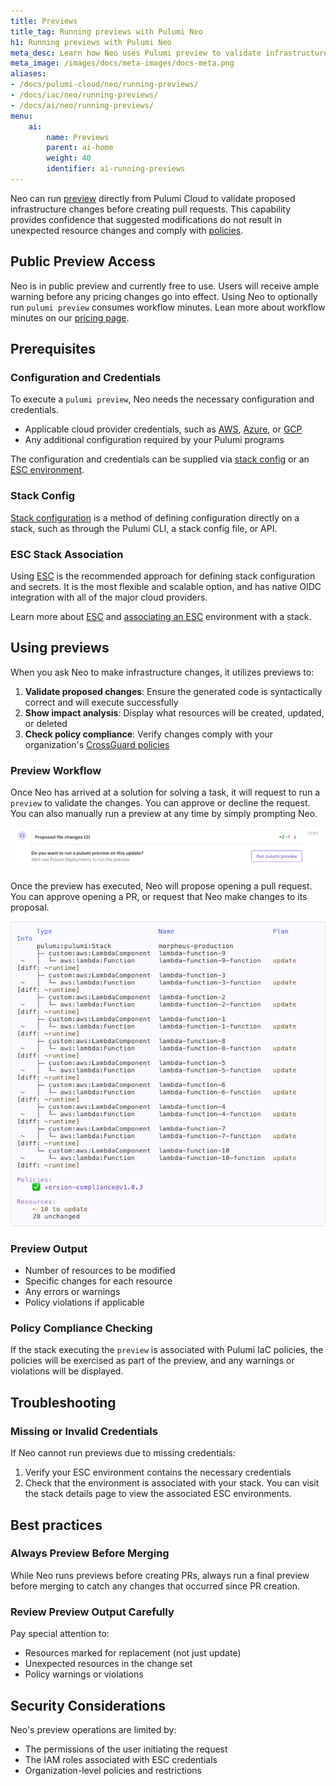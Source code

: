 ```yaml
---
title: Previews
title_tag: Running previews with Pulumi Neo
h1: Running previews with Pulumi Neo
meta_desc: Learn how Neo uses Pulumi preview to validate infrastructure changes before creating pull requests.
meta_image: /images/docs/meta-images/docs-meta.png
aliases:
- /docs/pulumi-cloud/neo/running-previews/
- /docs/iac/neo/running-previews/
- /docs/ai/neo/running-previews/
menu:
    ai:
        name: Previews
        parent: ai-home
        weight: 40
        identifier: ai-running-previews
---
```


Neo can run [preview](/docs/iac/cli/commands/pulumi_preview/) directly from Pulumi Cloud to validate proposed infrastructure changes before creating pull requests. This capability provides confidence that suggested modifications do not result in unexpected resource changes and comply with [policies](/docs/iac/crossguard/).

## Public Preview Access

Neo is in public preview and currently free to use. Users will receive ample warning before any pricing changes go into effect. Using Neo to optionally run `pulumi preview` consumes workflow minutes. Lean more about workflow minutes on our [pricing page](https://www.pulumi.com/pricing/#faq-pricing).

## Prerequisites

### Configuration and Credentials

To execute a `pulumi preview`, Neo needs the necessary configuration and credentials.

- Applicable cloud provider credentials, such as [AWS](https://www.pulumi.com/registry/packages/aws/installation-configuration/#set-credentials-as-environment-variables), [Azure](https://www.pulumi.com/registry/packages/azure-native/installation-configuration/#set-configuration-using-environment-variables), or [GCP](https://www.pulumi.com/registry/packages/gcp/installation-configuration/#authenticate-using-a-service-account.)
- Any additional configuration required by your Pulumi programs

 The configuration and credentials can be supplied via [stack config](/docs/iac/concepts/config/) or an [ESC environment](/docs/esc/environments/).

### Stack Config

[Stack configuration](/docs/iac/concepts/config/) is a method of defining configuration directly on a stack, such as through the Pulumi CLI, a stack config file, or API.

### ESC Stack Association

Using [ESC](https://www.pulumi.com/docs/esc/) is the recommended approach for defining stack configuration and secrets. It is the most flexible and scalable option, and has native OIDC integration with all of the major cloud providers.

Learn more about [ESC](/docs/esc/) and [associating an ESC](/docs/esc/integrations/infrastructure/pulumi-iac/) environment with a stack.

## Using previews

When you ask Neo to make infrastructure changes, it utilizes previews to:

1. **Validate proposed changes**: Ensure the generated code is syntactically correct and will execute successfully
2. **Show impact analysis**: Display what resources will be created, updated, or deleted
3. **Check policy compliance**: Verify changes comply with your organization's [CrossGuard policies](/docs/iac/crossguard/)

### Preview Workflow

Once Neo has arrived at a solution for solving a task, it will request to run a `preview` to validate the changes. You can approve or decline the request. You can also manually run a preview at any time by simply prompting Neo.

 ![Neo asking to run a preview](preview-prompt.png)

Once the preview has executed, Neo will propose opening a pull request. You can approve opening a PR, or request that Neo make changes to its proposal.

![Neo asking to run a preview](preview-output.png)

### Preview Output

- Number of resources to be modified
- Specific changes for each resource
- Any errors or warnings
- Policy violations if applicable

### Policy Compliance Checking

If the stack executing the `preview` is associated with Pulumi IaC policies, the policies will be exercised as part of the preview, and any warnings or violations will be displayed.

## Troubleshooting

### Missing or Invalid Credentials

If Neo cannot run previews due to missing credentials:

1. Verify your ESC environment contains the necessary credentials
2. Check that the environment is associated with your stack. You can visit the stack details page to view the associated ESC environments.

## Best practices

### Always Preview Before Merging

While Neo runs previews before creating PRs, always run a final preview before merging to catch any changes that occurred since PR creation.

### Review Preview Output Carefully

Pay special attention to:

- Resources marked for replacement (not just update)
- Unexpected resources in the change set
- Policy warnings or violations

## Security Considerations

Neo's preview operations are limited by:

- The permissions of the user initiating the request
- The IAM roles associated with ESC credentials
- Organization-level policies and restrictions
